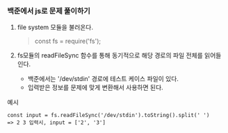### 백준에서 js로 문제 풀이하기

1. file system 모듈을 불러온다.

   > const fs = require('fs');

2. fs모듈의 readFileSync 함수를 통해 동기적으로 해당 경로의 파일 전체를 읽어들인다.
   - 백준에서는 '/dev/stdin' 경로에 테스트 케이스 파일이 있다.
   - 입력받은 정보를 문제에 맞게 변환해서 사용하면 된다.

예시

    const input = fs.readFileSync('/dev/stdin').toString().split(' ')
    => 2 3 입력시, input = ['2', '3']
